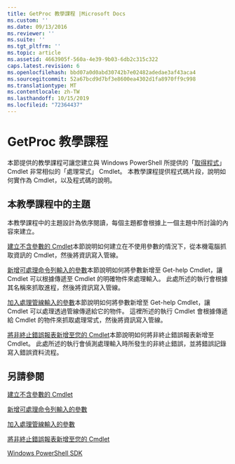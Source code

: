 ```yaml
---
title: GetProc 教學課程 |Microsoft Docs
ms.custom: ''
ms.date: 09/13/2016
ms.reviewer: ''
ms.suite: ''
ms.tgt_pltfrm: ''
ms.topic: article
ms.assetid: 4663905f-560a-4e39-9b03-6db2c315c322
caps.latest.revision: 6
ms.openlocfilehash: bbd07a0d0abd30742b7e02482adedae3af43aca4
ms.sourcegitcommit: 52a67bcd9d7bf3e8600ea4302d1fa8970ff9c998
ms.translationtype: MT
ms.contentlocale: zh-TW
ms.lasthandoff: 10/15/2019
ms.locfileid: "72364437"
---
```

# <a name="getproc-tutorial"></a>GetProc 教學課程

本節提供的教學課程可讓您建立與 Windows PowerShell 所提供的「[取得程式](/powershell/module/Microsoft.PowerShell.Management/Get-Process)」 Cmdlet 非常相似的「處理常式」 Cmdlet。 本教學課程提供程式碼片段，說明如何實作為 Cmdlet，以及程式碼的說明。

## <a name="topics-in-this-tutorial"></a>本教學課程中的主題

本教學課程中的主題設計為依序閱讀，每個主題都會根據上一個主題中所討論的內容來建立。

[建立不含參數的 Cmdlet](./creating-a-cmdlet-without-parameters.md)本節說明如何建立在不使用參數的情況下，從本機電腦抓取資訊的 Cmdlet，然後將資訊寫入管線。

[新增可處理命令列輸入的參數](./adding-parameters-that-process-command-line-input.md)本節說明如何將參數新增至 Get-help Cmdlet，讓 Cmdlet 可以根據傳遞至 Cmdlet 的明確物件來處理輸入。 此處所述的執行會根據其名稱來抓取進程，然後將資訊寫入管線。

[加入處理管線輸入的參數](./adding-parameters-that-process-pipeline-input.md)本節說明如何將參數新增至 Get-help Cmdlet，讓 Cmdlet 可以處理透過管線傳遞給它的物件。 這裡所述的執行 Cmdlet 會根據傳遞給 Cmdlet 的物件來抓取處理常式，然後將資訊寫入管線。

[將非終止錯誤報表新增至您的 Cmdlet](./adding-non-terminating-error-reporting-to-your-cmdlet.md)本節說明如何將非終止錯誤報表新增至 Cmdlet。 此處所述的執行會偵測處理輸入時所發生的非終止錯誤，並將錯誤記錄寫入錯誤資料流程。

## <a name="see-also"></a>另請參閱

[建立不含參數的 Cmdlet](./creating-a-cmdlet-without-parameters.md)

[新增可處理命令列輸入的參數](./adding-parameters-that-process-command-line-input.md)

[加入處理管線輸入的參數](./adding-parameters-that-process-pipeline-input.md)

[將非終止錯誤報表新增至您的 Cmdlet](./adding-non-terminating-error-reporting-to-your-cmdlet.md)

[Windows PowerShell SDK](../windows-powershell-reference.md)
